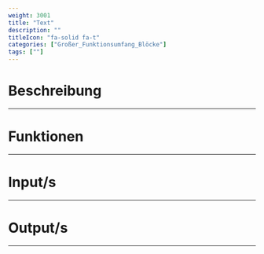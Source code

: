 ```yaml
---
weight: 3001
title: "Text"
description: ""
titleIcon: "fa-solid fa-t"
categories: ["Großer_Funktionsumfang_Blöcke"]
tags: [""]
---
```



# Beschreibung
---

# Funktionen
---

# Input/s
---

# Output/s
---

